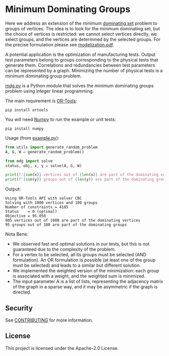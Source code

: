 # Minimum Dominating Groups

Here we address an extension of the minimum [dominating set](https://en.wikipedia.org/wiki/Dominating_set) problem to groups of vertices. The idea is to look for the minimum dominating set, but the choice of vertices is restricted: we cannot select vertices directly, we select groups, and the vertices are determined by the selected groups. For the precise formulation please see [modelization.pdf](modelization.pdf).

A potential application is the optimization of manufacturing tests. Output test parameters belong to groups corresponding to the physical tests that generate them. Correlations and redundancies between test parameters can be represented by a graph. Minimizing the number of physical tests is a minimum dominating group problem.

[mdg.py](mdg.py) is a Python module that solves the minimum dominating groups problem using integer linear programming.

The main requirement is [OR-Tools](https://developers.google.com/optimization):

```shell
pip install ortools
```

You will need [Numpy](https://numpy.org/) to run the example or unit tests:

```shell
pip install numpy
```

Usage (from [example.py](example.py)):

```python
from utils import generate_random_problem
A, G, W = generate_random_problem()

from mdg import solve
status, obj, x, y = solve(A, G, W)

print(f'{sum(x)} vertices out of {len(x)} are part of the dominating vertices')
print(f'{sum(y)} groups out of {len(y)} are part of the dominating groups')
```

Output:

```
Using OR-Tools API with solver CBC
Solving with 1000 vertices and 100 groups
Number of constraints = 4185
Status    = 0 (optimal)
Objective = 95.058
905 vertices out of 1000 are part of the dominating vertices
95 groups out of 100 are part of the dominating groups
```

Nota Bene:

- We observed fast and optimal solutions in our tests, but this is not 
  guaranteed due to the complexity of the problem.
- For a vertex to be selected, all its groups must be selected (AND formulation). 
  An OR formulation is possible (at least one of the group must be selected) and 
  leads to a similar but different solution.
- We implemented the weighted version of the minimization: each group 
  is associated with a weight, and the weighted sum is minimized.
- The input parameter A is a list of lists, representing the adjacency 
  matrix of the graph in a sparse way, and it may be asymmetric if the 
  graph is directed.

## Security

See [CONTRIBUTING](CONTRIBUTING.md#security-issue-notifications) for more information.

## License

This project is licensed under the Apache-2.0 License.

